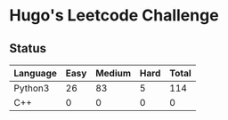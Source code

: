 # Hugo's Leetcode Challenge
## Status
|Language|Easy|Medium|Hard|Total|
|---|---|---|---|---|
|Python3|26|83|5|114|
|C++|0|0|0|0|
